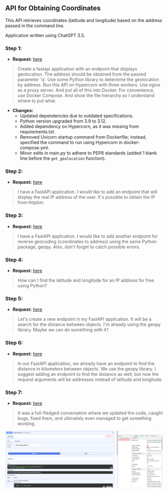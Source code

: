 ## API for Obtaining Coordinates

This API retrieves coordinates (latitude and longitude) based on the address passed in the command line.

Application written using ChatGPT 3.5.

### Step 1:

- **Request:** [here](https://chat.openai.com/share/f7491fc4-a71f-4b4c-b779-ce5be96458c1)

> Create a fastapi application with an endpoint that displays geolocation.
> The address should be obtained from the passed parameter 'q'.
> Use some Python library to determine the geolocation by address.
> Run this API on Hypercorn with three workers.
> Use nginx as a proxy server. And put all of this into Docker.
> For convenience, use Docker Compose. And show the file hierarchy so I understand where to put what.

- **Changes:**
  - Updated dependencies due to outdated specifications.
  - Python version upgraded from 3.9 to 3.12.
  - Added dependency on Hypercorn, as it was missing from requirements.txt.
  - Removed Uvicorn startup command from Dockerfile; instead, specified the command to run using Hypercorn in docker-compose.yml.
  - Minor edits in main.py to adhere to PEP8 standards (added 1 blank line before the `get_geolocation` function).


### Step 2:

 - **Request:** [here](https://chat.openai.com/share/9a01af30-71af-464b-8c72-358c5c05b810)

> I have a FastAPI application. I would like to add an endpoint that will display the real IP address of the user.
> It's possible to obtain the IP from httpbin.


### Step 3:

 - **Request:** [here](https://chat.openai.com/share/8ceb265f-7eb2-454e-a48c-62cb9c59062b)

> I have a FastAPI application.
> I would like to add another endpoint for reverse geocoding (coordinates to address) using
> the same Python package, geopy. Also, don't forget to catch possible errors.

### Step 4:
 - **Request:** [here](https://chat.openai.com/share/5c2716aa-603d-43f9-b01d-79bd1ce1e1db)

> How can I find the latitude and longitude for an IP address for free using Python?

### Step 5:
 - **Request:** [here](https://chat.openai.com/share/98d3fc0d-eb93-4149-987a-665b18dd61c4)

> Let's create a new endpoint in my FastAPI application. It will be a search for the distance between objects.
> I'm already using the geopy library. Maybe we can do something with it?

### Step 6:
  - **Request:** [here](https://chat.openai.com/share/26783b7c-16de-49f3-9342-73db1fddf1df)

> In our FastAPI application, we already have an endpoint to find the distance in kilometers between objects.
> We use the geopy library. I suggest adding an endpoint to find the distance as well, 
> but now the request arguments will be addresses instead of latitude and longitude.

### Step 7:
 - **Request:** [here](https://chat.openai.com/share/6850154c-ed76-4939-8718-801149e60f3c)

> It was a full-fledged conversation where we updated the code, caught bugs, fixed them, 
> and ultimately even managed to get something working.

![Example](./assets/example_step_7.png)
